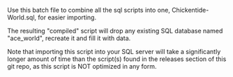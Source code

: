 Use this batch file to combine all the sql scripts into one, Chickentide-World.sql, for easier importing.

The resulting "compiled" script will drop any existing SQL database named "ace_world", recreate it 
and fill it with data.

Note that importing this script into your SQL server will take a significantly longer amount of time
than the script(s) found in the releases section of this git repo, as this script is NOT optimized in any form.

